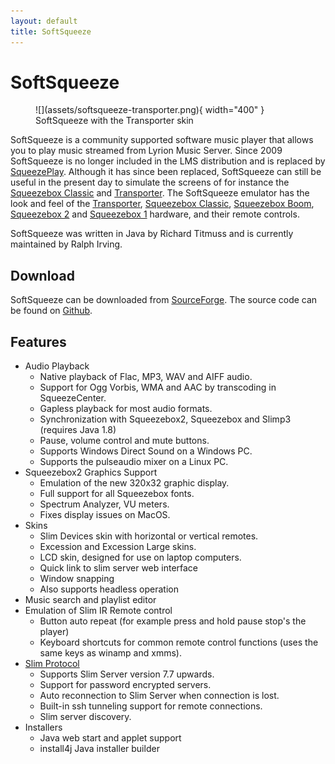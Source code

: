 ```yaml
---
layout: default
title: SoftSqueeze
---
```


# SoftSqueeze

<figure markdown="span">
  ![](assets/softsqueeze-transporter.png){ width="400" }
  <figcaption>SoftSqueeze with the Transporter skin</figcaption>
</figure>

SoftSqueeze is a community supported software music player that allows you to play music streamed from Lyrion Music Server. Since 2009 SoftSqueeze is no longer included in the LMS distribution and is replaced by [SqueezePlay](squeezeplay.md). Although it has since been replaced, SoftSqueeze can still be useful in the present day to simulate the screens of for instance the [Squeezebox Classic](squeezebox-classic.md) and [Transporter](transporter.md). The SoftSqueeze emulator has the look and feel of the [Transporter](transporter.md), [Squeezebox Classic](squeezebox-classic.md), [Squeezebox Boom](squeezebox-boom.md), [Squeezebox 2](squeezebox2.md) and [Squeezebox 1](squeezebox1.md) hardware, and their remote controls.

SoftSqueeze was written in Java by Richard Titmuss and is currently maintained by Ralph Irving.

## Download

SoftSqueeze can be downloaded from [SourceForge](https://softsqueeze.sourceforge.net/). The source code can be found on [Github](https://github.com/ralph-irving/softsqueeze3).

## Features

- Audio Playback
	- Native playback of Flac, MP3, WAV and AIFF audio.
	- Support for Ogg Vorbis, WMA and AAC by transcoding in SqueezeCenter.
	- Gapless playback for most audio formats.
	- Synchronization with Squeezebox2, Squeezebox and Slimp3 (requires Java 1.8)
	- Pause, volume control and mute buttons.
	- Supports Windows Direct Sound on a Windows PC.
	- Supports the pulseaudio mixer on a Linux PC.
- Squeezebox2 Graphics Support
	- Emulation of the new 320x32 graphic display.
	- Full support for all Squeezebox fonts.
	- Spectrum Analyzer, VU meters.
	- Fixes display issues on MacOS.
- Skins
	- Slim Devices skin with horizontal or vertical remotes.
	- Excession and Excession Large skins.
	- LCD skin, designed for use on laptop computers.
	- Quick link to slim server web interface
	- Window snapping
	- Also supports headless operation
- Music search and playlist editor
- Emulation of Slim IR Remote control
	- Button auto repeat (for example press and hold pause stop's the player)
	- Keyboard shortcuts for common remote control functions (uses the same keys as winamp and xmms).
- [Slim Protocol](../reference/slimproto-protocol.md)
	- Supports Slim Server version 7.7 upwards.
	- Support for password encrypted servers.
	- Auto reconnection to Slim Server when connection is lost.
	- Built-in ssh tunneling support for remote connections.
	- Slim server discovery.
- Installers
	- Java web start and applet support
	- install4j Java installer builder

